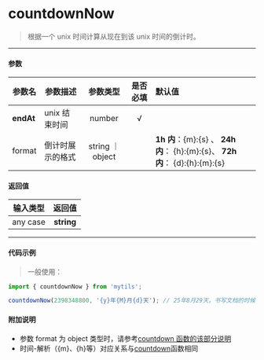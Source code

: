 # countdownNow

> 根据一个 unix 时间计算从现在到该 unix 时间的倒计时。

---

#### 参数

| 参数名    | 参数描述         |     参数类型     | 是否必填 | 默认值                                                                        |
| --------- | ---------------- | :--------------: | :------: | :---------------------------------------------------------------------------- |
| **endAt** | unix 结束时间    |      number      |    √     |                                                                               |
| format    | 倒计时展示的格式 | string ｜ object |          | **1h 内**：{m}:{s} 、 **24h 内**： {h}:{m}:{s}、 **72h 内**： {d}:{h}:{m}:{s} |

#### 返回值

| 输入类型 |   返回值   |
| :------: | :--------: |
| any case | **string** |

---

#### 代码示例

> 一般使用：

```js
import { countdownNow } from 'mytils';

countdownNow(2398348800, '{y}年{M}月{d}天'); // 25年8月29天。书写文档的时候是 Apr-2-2020
```

#### 附加说明

- 参数 format 为 object 类型时，请参考[countdown 函数的该部分说明](/doc/time/countdown?id=代码示例)
- 时间-解析（{m}、{h}等）对应关系与[countdown](/doc/time/countdown?id=附加说明)函数相同
